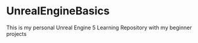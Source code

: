 # UnrealEngineBasics
This is my personal Unreal Engine 5 Learning Repository with my beginner projects 
